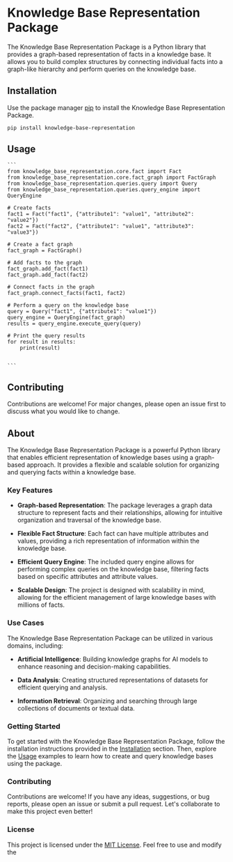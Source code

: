 # Knowledge Base Representation Package

The Knowledge Base Representation Package is a Python library that provides a graph-based representation of facts in a knowledge base. It allows you to build complex structures by connecting individual facts into a graph-like hierarchy and perform queries on the knowledge base.

## Installation

Use the package manager [pip](https://pip.pypa.io/en/stable/) to install the Knowledge Base Representation Package.

```
pip install knowledge-base-representation
```

## Usage
    ```
    from knowledge_base_representation.core.fact import Fact
    from knowledge_base_representation.core.fact_graph import FactGraph
    from knowledge_base_representation.queries.query import Query
    from knowledge_base_representation.queries.query_engine import QueryEngine

    # Create facts
    fact1 = Fact("fact1", {"attribute1": "value1", "attribute2": "value2"})
    fact2 = Fact("fact2", {"attribute1": "value1", "attribute3": "value3"})

    # Create a fact graph
    fact_graph = FactGraph()

    # Add facts to the graph
    fact_graph.add_fact(fact1)
    fact_graph.add_fact(fact2)

    # Connect facts in the graph
    fact_graph.connect_facts(fact1, fact2)

    # Perform a query on the knowledge base
    query = Query("fact1", {"attribute1": "value1"})
    query_engine = QueryEngine(fact_graph)
    results = query_engine.execute_query(query)

    # Print the query results
    for result in results:
        print(result)


    ```

## Contributing

Contributions are welcome! For major changes, please open an issue first to discuss what you would like to change.


## About

The Knowledge Base Representation Package is a powerful Python library that enables efficient representation of knowledge bases using a graph-based approach. It provides a flexible and scalable solution for organizing and querying facts within a knowledge base.

### Key Features

- **Graph-based Representation**: The package leverages a graph data structure to represent facts and their relationships, allowing for intuitive organization and traversal of the knowledge base.

- **Flexible Fact Structure**: Each fact can have multiple attributes and values, providing a rich representation of information within the knowledge base.

- **Efficient Query Engine**: The included query engine allows for performing complex queries on the knowledge base, filtering facts based on specific attributes and attribute values.

- **Scalable Design**: The project is designed with scalability in mind, allowing for the efficient management of large knowledge bases with millions of facts.

### Use Cases

The Knowledge Base Representation Package can be utilized in various domains, including:

- **Artificial Intelligence**: Building knowledge graphs for AI models to enhance reasoning and decision-making capabilities.

- **Data Analysis**: Creating structured representations of datasets for efficient querying and analysis.

- **Information Retrieval**: Organizing and searching through large collections of documents or textual data.

### Getting Started

To get started with the Knowledge Base Representation Package, follow the installation instructions provided in the [Installation](#installation) section. Then, explore the [Usage](#usage) examples to learn how to create and query knowledge bases using the package.

### Contributing

Contributions are welcome! If you have any ideas, suggestions, or bug reports, please open an issue or submit a pull request. Let's collaborate to make this project even better!

### License

This project is licensed under the [MIT License](https://choosealicense.com/licenses/mit/). Feel free to use and modify the
